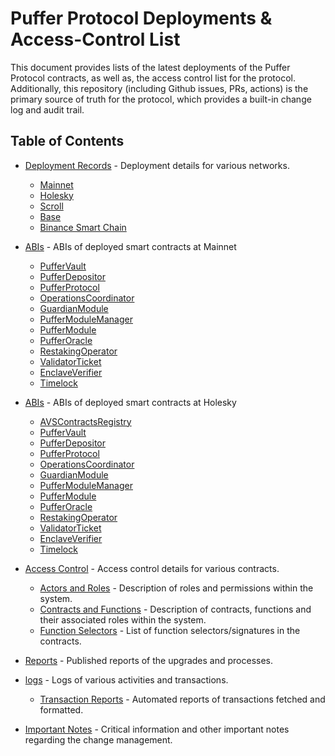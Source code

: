 # Puffer Protocol Deployments & Access-Control List

This document provides lists of the latest deployments of the Puffer Protocol contracts, as well as, the access control list for the protocol. Additionally, this repository (including Github issues, PRs, actions) is the primary source of truth for the protocol, which provides a built-in change log and audit trail.

## Table of Contents

- [Deployment Records](docs/deployments/) - Deployment details for various networks.
  - [Mainnet](docs/deployments/mainnet.md)
  - [Holesky](docs/deployments/holesky.md)
  - [Scroll](docs/deployments/scroll.md)
  - [Base](docs/deployments/base.md)
  - [Binance Smart Chain](docs/deployments/bsc.md)

- [ABIs](docs/abis/mainnet) - ABIs of deployed smart contracts at Mainnet
  - [PufferVault](docs/abis/mainnet/PufferVault.json)
  - [PufferDepositor](docs/abis/mainnet/PufferDepositor.json)
  - [PufferProtocol](docs/abis/mainnet/PufferProtocol.json)
  - [OperationsCoordinator](docs/abis/mainnet/OperationsCoordinator.json)
  - [GuardianModule](docs/abis/mainnet/GuardianModule.json)
  - [PufferModuleManager](docs/abis/mainnet/PufferModuleManager.json)
  - [PufferModule](docs/abis/mainnet/PufferModule.json)
  - [PufferOracle](docs/abis/mainnet/PufferOracle.json)
  - [RestakingOperator](docs/abis/mainnet/RestakingOperator.json)
  - [ValidatorTicket](docs/abis/mainnet/ValidatorTicket.json)
  - [EnclaveVerifier](docs/abis/mainnet/EnclaveVerifier.json)
  - [Timelock](docs/abis/mainnet/Timelock.json)

- [ABIs](docs/abis/holesky) - ABIs of deployed smart contracts at Holesky
  - [AVSContractsRegistry](docs/abis/holesky/AVSContractsRegistry.json)
  - [PufferVault](docs/abis/holesky/PufferVault.json)
  - [PufferDepositor](docs/abis/holesky/PufferDepositor.json)
  - [PufferProtocol](docs/abis/holesky/PufferProtocol.json)
  - [OperationsCoordinator](docs/abis/holesky/OperationsCoordinator.json)
  - [GuardianModule](docs/abis/holesky/GuardianModule.json)
  - [PufferModuleManager](docs/abis/holesky/PufferModuleManager.json)
  - [PufferModule](docs/abis/holesky/PufferModule.json)
  - [PufferOracle](docs/abis/holesky/PufferOracle.json)
  - [RestakingOperator](docs/abis/holesky/RestakingOperator.json)
  - [ValidatorTicket](docs/abis/holesky/ValidatorTicket.json)
  - [EnclaveVerifier](docs/abis/holesky/EnclaveVerifier.json)
  - [Timelock](docs/abis/holesky/Timelock.json)


- [Access Control](docs/access-control/) - Access control details for various contracts.
  - [Actors and Roles](docs/access-control/actors_and_roles.md) - Description of roles and permissions within the system.
  - [Contracts and Functions](docs/access-control/contracts_and_functions.md) - Description of contracts, functions and their associated roles within the system.
  - [Function Selectors](docs/access-control/functionSelectors.md) - List of function selectors/signatures in the contracts.


- [Reports](docs/reports/) - Published reports of the upgrades and processes.
- [logs](logs/) - Logs of various activities and transactions.
  - [Transaction Reports](logs/transactions.md) - Automated reports of transactions fetched and formatted.

- [Important Notes](docs/important_notes.md) - Critical information and other important notes regarding the change management.
